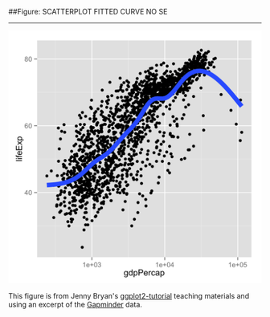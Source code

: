 ##Figure: SCATTERPLOT FITTED CURVE NO SE
***
![`0009_scatterplot-fitted-curve-no-se`](0009_scatterplot-fitted-curve-no-se.png)

This figure is from Jenny Bryan's [ggplot2-tutorial](https://github.com/jennybc/ggplot2-tutorial) teaching materials and using an excerpt of the [Gapminder](https://github.com/jennybc/gapminder) data.
